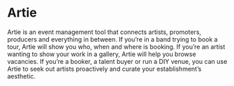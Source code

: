 # Artie
Artie is an event management tool that connects artists, promoters, producers and everything in between. If you’re in a band trying to book a tour, Artie will show you who, when and where is booking. If you’re an artist wanting to show your work in a gallery, Artie will help you browse vacancies. If you’re a booker, a talent buyer or run a DIY venue, you can use Artie to seek out artists proactively and curate your establishment’s aesthetic.
